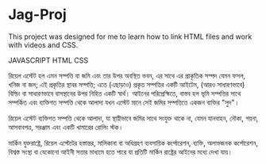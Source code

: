 # Jag-Proj

This project was designed for me to learn how to link HTML files and work with videos and CSS.

JAVASCRIPT HTML CSS

রিয়েল এস্টেট হল এমন সম্পত্তি যা জমি এবং তার উপর অবস্থিত ভবন, এর সাথে এর প্রাকৃতিক সম্পদ যেমন ফসল, খনিজ বা জল; এই প্রকৃতির স্থাবর সম্পত্তি; এতে (এছাড়াও) প্রকৃত সম্পত্তির একটি আইটেম, (আরও সাধারণভাবে) বিল্ডিং বা সাধারণভাবে বাসস্থানের উপর নিহিত একটি স্বার্থ। আইনের পরিপ্রেক্ষিতে, বাস্তব হল ভূমি সম্পত্তির সাথে সম্পর্কিত এবং ব্যক্তিগত সম্পত্তি থেকে আলাদা যখন এস্টেট মানে সেই জমির সম্পত্তিতে একজন ব্যক্তির "সুদ"।

রিয়েল এস্টেট ব্যক্তিগত সম্পত্তি থেকে আলাদা, যা স্থায়ীভাবে জমির সাথে সংযুক্ত থাকে না, যেমন যানবাহন, নৌকা, গয়না, আসবাবপত্র, সরঞ্জাম এবং একটি খামারের রোলিং স্টক।

মার্কিন যুক্তরাষ্ট্রে, রিয়েল এস্টেটের হস্তান্তর, মালিকানা বা অধিগ্রহণ ব্যবসায়িক কর্পোরেশন, ব্যক্তি, অলাভজনক কর্পোরেশন, বিশ্বস্ত সংস্থা বা যেকোনো আইনী সত্তার মাধ্যমে হতে পারে যা প্রতিটি মার্কিন রাষ্ট্রের আইনের মধ্যে দেখা যায়।
